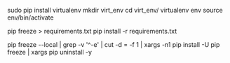 sudo pip install virtualenv
mkdir virt_env
cd virt_env/
virtualenv env
source env/bin/activate


pip freeze > requirements.txt
pip install -r requirements.txt

pip freeze --local | grep -v '^\-e' | cut -d = -f 1  | xargs -n1 pip install -U
pip freeze | xargs pip uninstall -y